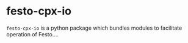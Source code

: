 # festo-cpx-io
`festo-cpx-io` is a python package which bundles modules to facilitate operation of Festo....